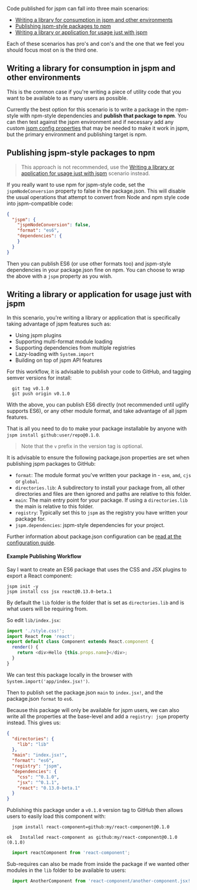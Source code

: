 Code published for jspm can fall into three main scenarios:

* [Writing a library for consumption in jspm and other environments](#writing-a-library-for-consumption-in-jspm-and-other-environments)
* [Publishing jspm-style packages to npm](#publishing-es6-to-npm)
* [Writing a library or application for usage just with jspm](#writing-a-library-or-application-for-usage-just-with-jspm)

Each of these scenarios has pro's and con's and the one that we feel you should focus most on is the third one.

## Writing a library for consumption in jspm and other environments

This is the common case if you're writing a piece of utility code that you want to be available to as many users as possible.

Currently the best option for this scenario is to write a package in the npm-style with npm-style dependencies and **publish that package to npm**. You can then test against the jspm environment and if necessary add any custom [jspm config properties](https://github.com/jspm/registry/wiki/Configuring-Packages-for-jspm) that may be needed to make it work in jspm, but the primary environment and publishing target is npm.

## Publishing jspm-style packages to npm

> This approach is not recommended, use the [Writing a library or application for usage just with jspm](#writing-a-library-or-application-for-usage-just-with-jspm) scenario instead.

If you really want to use npm for jspm-style code, set the `jspmNodeConversion` property to false in the package.json. This will disable the usual operations that attempt to convert from Node and npm style code into jspm-compatible code:

```json
{
  "jspm": {
    "jspmNodeConversion": false,
    "format": "es6",
    "dependencies": {
    }
  }
}
```

Then you can publish ES6 (or use other formats too) and jspm-style dependencies in your package.json fine on npm. You can choose to wrap the above with a `jspm` property as you wish.

## Writing a library or application for usage just with jspm

In this scenario, you're writing a library or application that is specifically taking advantage of jspm features such as:

* Using jspm plugins
* Supporting multi-format module loading
* Supporting dependencies from multiple registries
* Lazy-loading with `System.import`
* Building on top of jspm API features

For this workflow, it is advisable to publish your code to GitHub, and tagging semver versions for install:

```
  git tag v0.1.0
  git push origin v0.1.0
```

With the above, you can publish ES6 directly (not recommended until uglify supports ES6), or any other module format, and take advantage of all jspm features.

That is all you need to do to make your package installable by anyone with `jspm install github:user/repo@0.1.0`.

> Note that the `v` prefix in the version tag is optional.

It is advisable to ensure the following package.json properties are set when publishing jspm packages to GitHub:

* `format`: The module format you've written your package in - `esm`, `amd`, `cjs` or `global`.
* `directories.lib`: A subdirectory to install your package from, all other directories and files are then ignored and paths are relative to this folder.
* `main`: The main entry point for your package. If using a `directories.lib` the main is relative to this folder.
* `registry`: Typically set this to `jspm` as the registry you have written your package for.
* `jspm.dependencies`: jspm-style dependencies for your project.

Further information about package.json configuration can be [read at the configuration guide](https://github.com/jspm/registry/wiki/Configuring-Packages-for-jspm).

#### Example Publishing Workflow

Say I want to create an ES6 package that uses the CSS and JSX plugins to export a React component:

```
jspm init -y
jspm install css jsx react@0.13.0-beta.1
```

By default the `lib` folder is the folder that is set as `directories.lib` and is what users will be requiring from.

So edit `lib/index.jsx`:

```javascript
import './style.css!';
import React from 'react';
export default class Component extends React.component {
  render() {
    return <div>Hello {this.props.name}</div>;
  }
}
```

We can test this package locally in the browser with `System.import('app/index.jsx!')`.

Then to publish set the package.json `main` to `index.jsx!`, and the package.json `format` to `es6`.

Because this package will only be available for jspm users, we can also write all the properties at the base-level and add a `registry: jspm` property instead. This gives us:

```json
{
  "directories": {
    "lib": "lib"
  },
  "main": "index.jsx!",
  "format": "es6",
  "registry": "jspm",
  "dependencies": {
    "css": "^0.1.0",
    "jsx": "^0.1.1",
    "react": "0.13.0-beta.1"
  }
}
```

Publishing this package under a `v0.1.0` version tag to GitHub then allows users to easily load this component with:

```
  jspm install react-component=github:my/react-component@0.1.0

ok   Installed react-component as github:my/react-component@0.1.0 (0.1.0)
```

```javascript
  import reactComponent from 'react-component';
```

Sub-requires can also be made from inside the package if we wanted other modules in the `lib` folder to be available to users:

```javascript
  import AnotherComponent from 'react-component/another-component.jsx!';
```

